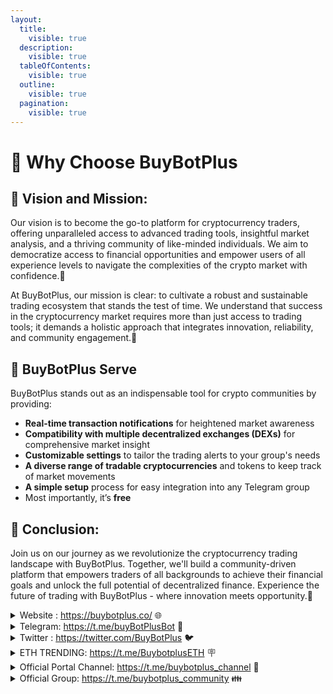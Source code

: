 ```yaml
---
layout:
  title:
    visible: true
  description:
    visible: true
  tableOfContents:
    visible: true
  outline:
    visible: true
  pagination:
    visible: true
---
```


# 🌟 Why Choose BuyBotPlus

## :tada: **Vision and Mission:**

Our vision is to become the go-to platform for cryptocurrency traders, offering unparalleled access to advanced trading tools, insightful market analysis, and a thriving community of like-minded individuals. We aim to democratize access to financial opportunities and empower users of all experience levels to navigate the complexities of the crypto market with confidence.🥰

At BuyBotPlus, our mission is clear: to cultivate a robust and sustainable trading ecosystem that stands the test of time. We understand that success in the cryptocurrency market requires more than just access to trading tools; it demands a holistic approach that integrates innovation, reliability, and community engagement.🤝

## :whale2: **BuyBotPlus** Serve

BuyBotPlus stands out as an indispensable tool for crypto communities by providing:

* **Real-time transaction notifications** for heightened market awareness
* **Compatibility with multiple decentralized exchanges (DEXs)** for comprehensive market insight
* **Customizable settings** to tailor the trading alerts to your group's needs
* **A diverse range of tradable cryptocurrencies** and tokens to keep track of market movements
* **A simple setup** process for easy integration into any Telegram group
* Most importantly, it’s **free**

## 📣 **Conclusion:**

Join us on our journey as we revolutionize the cryptocurrency trading landscape with BuyBotPlus. Together, we'll build a community-driven platform that empowers traders of all backgrounds to achieve their financial goals and unlock the full potential of decentralized finance. Experience the future of trading with BuyBotPlus - where innovation meets opportunity.💫

<details>

<summary>Website : <a href="https://buybotplus.co/">https://buybotplus.co/</a>  🌐</summary>



</details>

<details>

<summary>Telegram: <a href="https://t.me/buyBotPlusBot">https://t.me/buyBotPlusBot</a>  💬</summary>



</details>

<details>

<summary>Twitter : <a href="https://twitter.com/BuyBotPlus">https://twitter.com/BuyBotPlus</a>  🐦</summary>



</details>

<details>

<summary>ETH TRENDING: <a href="https://t.me/BuybotplusETH">https://t.me/BuybotplusETH</a>  🪧</summary>



</details>

<details>

<summary>Official Portal Channel: <a href="https://t.me/buybotplus_channel">https://t.me/buybotplus_channel</a>  🫧</summary>



</details>

<details>

<summary>Official Group: <a href="https://t.me/buybotplus_community">https://t.me/buybotplus_community</a>  👪</summary>



</details>
